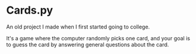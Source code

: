 # Cards.py

An old project I made when I first started going to college.

It's a game where the computer randomly picks one card, and your goal is to guess the card by answering general questions about the card.

